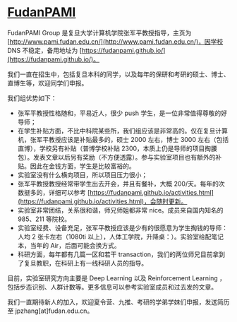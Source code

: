 # [FudanPAMI](https://fudanpami.github.io/)

FudanPAMI Group 是复旦大学计算机学院张军平教授指导，主页为 [http://www.pami.fudan.edu.cn/](http://www.pami.fudan.edu.cn/)，因学校 DNS 不稳定，备用地址为 [https://fudanpami.github.io/](https://fudanpami.github.io/)。

我们一直在招生中，包括复旦本科的同学，以及每年的保研和考研的硕士、博士、直博生等，欢迎同学们申报。

我们组优势如下：

* 张军平教授性格随和，平易近人，很少 push 学生，是一位非常值得尊敬的好导师；
* 在学生补贴方面，不比中科院某些所，我们组应该是非常高的。仅在复旦计算机，张军平教授应该是补贴最多的，硕士 2000 左右，博士 3000 左右（包括直博），学校另有补贴（普博学校补贴 2300，本质上仍是导师的项目掏腰包）。发表文章以后另有奖励（不方便透露）。参与实验室项目也有额外的补贴。因此在金钱方面，学生是比较富裕的。
* 实验室没有什么横向项目，所以项目压力很小；
* 张军平教授教授经常带学生出去开会，并且有餐补，大概 200/天。每年的次数挺多的，详细可以参考 [https://fudanpami.github.io/activities.html](https://fudanpami.github.io/activities.html)，会随时更新。
* 实验室非常团结，关系很和谐，师兄师姐都非常 nice。成员来自国内知名的 985、211 等院校。
* 实验室经费、设备充足，张军平教授应该是少有的很愿意为学生掏钱的导师：人均 2 张卡左右（1080ti 以上），人体工学院，升降桌：）。实验室给配笔记本，当年的 Air，后面可能会换方式。
* 科研方面，每年都有几篇一区和若干 transaction，我们的两位师兄目前拿到了复旦教职，在科研上有一线科研人员的指导。

目前，实验室研究方向主要是 Deep Learning 以及 Reinforcement Learning ，包括步态识别、人群计数等。更多信息可以参考实验室成员和过去发的文章。

我们一直期待新人的加入，欢迎夏令营、九推、考研的学弟学妹们申报，发送简历至 jpzhang[at]fudan<span>.</span>edu<span>.</span>cn。